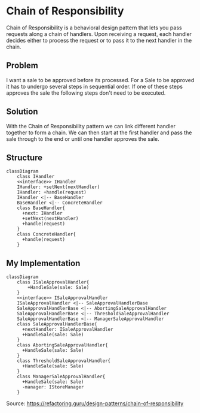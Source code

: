 # Chain of Responsibility
Chain of Responsibility is a behavioral design pattern that lets you pass requests along a chain of handlers. Upon receiving a request, each handler decides either to process the request or to pass it to the next handler in the chain.

## Problem
I want a sale to be approved before its processed. For a Sale to be approved it has to undergo several steps in sequential order. If one of these steps approves the sale the following steps don't need to be executed.

## Solution
With the Chain of Responsibility pattern we can link different handler together to form a chain. We can then start at the first handler and pass the sale through to the end or until one handler approves the sale.

## Structure
```mermaid
classDiagram
    class IHandler
    <<interface>> IHandler
    IHandler: +setNext(nextHandler)
    IHandler: +handle(request)
    IHandler <|-- BaseHandler
    BaseHandler <|-- ConcreteHandler
    class BaseHandler{
      +next: IHandler
      +setNext(nextHandler)
      +handle(request)
    }
    class ConcreteHandler{
      +handle(request)
    }

```

## My Implementation
```mermaid
classDiagram
    class ISaleApprovalHandler{
        +HandleSale(sale: Sale)
    }
    <<interface>> ISaleApprovalHandler
    ISaleApprovalHandler <|-- SaleApprovalHandlerBase
    SaleApprovalHandlerBase <|-- AbortingSaleApprovalHandler
    SaleApprovalHandlerBase <|-- ThresholdSaleApprovalHandler
    SaleApprovalHandlerBase <|-- ManagerSaleApprovalHandler
    class SaleApprovalHandlerBase{
      +nextHandler: ISaleApprovalHandler
      +HandleSale(sale: Sale)
    }
    class AbortingSaleApprovalHandler{
      +HandleSale(sale: Sale)
    }
    class ThresholdSaleApprovalHandler{
      +HandleSale(sale: Sale)
    }
    class ManagerSaleApprovalHandler{
      +HandleSale(sale: Sale)
      -manager: IStoreManager
    }

```

Source: https://refactoring.guru/design-patterns/chain-of-responsibility